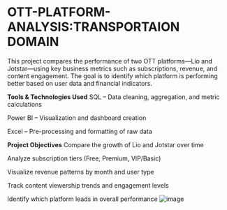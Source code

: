 # OTT-PLATFORM-ANALYSIS:TRANSPORTAION DOMAIN
This project compares the performance of two OTT platforms—Lio and Jotstar—using key business metrics such as subscriptions, revenue, and content engagement. The goal is to identify which platform is performing better based on user data and financial indicators.

**Tools & Technologies Used**
SQL – Data cleaning, aggregation, and metric calculations

Power BI – Visualization and dashboard creation

Excel – Pre-processing and formatting of raw data

**Project Objectives**
Compare the growth of Lio and Jotstar over time

Analyze subscription tiers (Free, Premium, VIP/Basic)

Visualize revenue patterns by month and user type

Track content viewership trends and engagement levels

Identify which platform leads in overall performance
![image](https://github.com/user-attachments/assets/43a4979e-7d9e-43c1-bf0c-fd4c0d141256)

